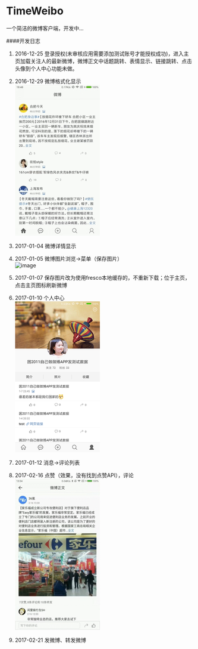 # TimeWeibo
一个简洁的微博客户端，开发中...<p>
####开发日志
1. 2016-12-25 登录授权(未审核应用需要添加测试账号才能授权成功)，进入主页加载关注人的最新微博，微博正文中话题跳转、表情显示、链接跳转、点击头像到个人中心功能未做。

2. 2016-12-29 微博格式化显示<br>
![image](https://github.com/yanxing/TimeWeibo/raw/master/image/5.gif)

2. 2017-01-04 微博详情显示

3. 2017-01-05 微博图片浏览->菜单（保存图片）<br>
![image](https://github.com/yanxing/TimeWeibo/raw/master/image/4.gif)
4. 2017-01-07 保存图片改为使用fresco本地缓存的，不重新下载；位于主页，点击主页图标刷新微博

5. 2017-01-10 个人中心<br>
![image](https://github.com/yanxing/TimeWeibo/raw/master/image/6.png)
6. 2017-01-12 消息->评论列表

7. 2017-02-16 点赞（效果，没有找到点赞API），评论<br>
![image](https://github.com/yanxing/TimeWeibo/raw/master/image/7.gif)
7. 2017-02-21 发微博、转发微博
